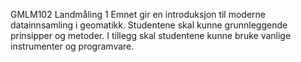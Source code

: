 GMLM102 Landmåling 1
Emnet gir en introduksjon til moderne datainnsamling i geomatikk. Studentene skal kunne grunnleggende prinsipper og metoder. I tillegg skal studentene kunne bruke vanlige instrumenter og programvare.

